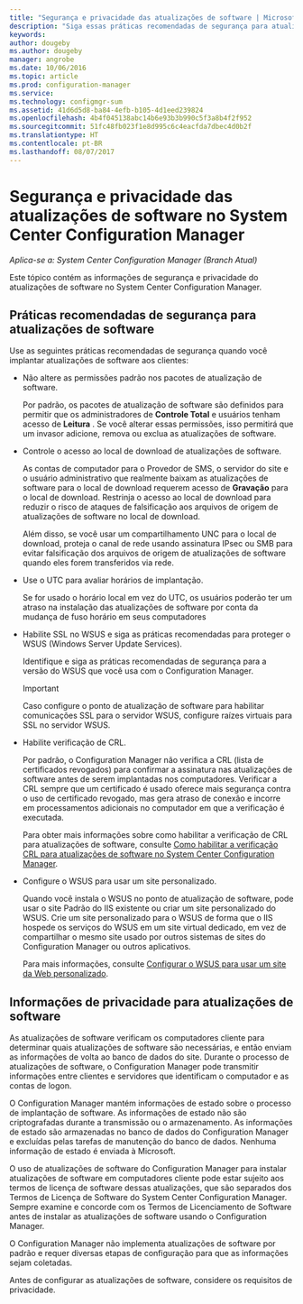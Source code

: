 ```yaml
---
title: "Segurança e privacidade das atualizações de software | Microsoft Docs"
description: "Siga essas práticas recomendadas de segurança para atualizações de software e saiba mais sobre como o Configuration Manager lida com informações de privacidade."
keywords: 
author: dougeby
ms.author: dougeby
manager: angrobe
ms.date: 10/06/2016
ms.topic: article
ms.prod: configuration-manager
ms.service: 
ms.technology: configmgr-sum
ms.assetid: 41d6d5d8-ba84-4efb-b105-4d1eed239824
ms.openlocfilehash: 4b4f045138abc14b6e93b3b990c5f3a8b4f2f952
ms.sourcegitcommit: 51fc48fb023f1e8d995c6c4eacfda7dbec4d0b2f
ms.translationtype: HT
ms.contentlocale: pt-BR
ms.lasthandoff: 08/07/2017
---
```

# <a name="security-and-privacy-for-software-updates-in-system-center-configuration-manager"></a>Segurança e privacidade das atualizações de software no System Center Configuration Manager

*Aplica-se a: System Center Configuration Manager (Branch Atual)*

Este tópico contém as informações de segurança e privacidade do atualizações de software no System Center Configuration Manager.  

##  <a name="BKMK_Security_HardwareInventory"></a> Práticas recomendadas de segurança para atualizações de software  
 Use as seguintes práticas recomendadas de segurança quando você implantar atualizações de software aos clientes:  

-   Não altere as permissões padrão nos pacotes de atualização de software.  

     Por padrão, os pacotes de atualização de software são definidos para permitir que os administradores de **Controle Total** e usuários tenham acesso de **Leitura** . Se você alterar essas permissões, isso permitirá que um invasor adicione, remova ou exclua as atualizações de software.  

-   Controle o acesso ao local de download de atualizações de software.  

     As contas de computador para o Provedor de SMS, o servidor do site e o usuário administrativo que realmente baixam as atualizações de software para o local de download requerem acesso de **Gravação** para o local de download. Restrinja o acesso ao local de download para reduzir o risco de ataques de falsificação aos arquivos de origem de atualizações de software no local de download.  

     Além disso, se você usar um compartilhamento UNC para o local de download, proteja o canal de rede usando assinatura IPsec ou SMB para evitar falsificação dos arquivos de origem de atualizações de software quando eles forem transferidos via rede.  

-   Use o UTC para avaliar horários de implantação.  

     Se for usado o horário local em vez do UTC, os usuários poderão ter um atraso na instalação das atualizações de software por conta da mudança de fuso horário em seus computadores  

-   Habilite SSL no WSUS e siga as práticas recomendadas para proteger o WSUS (Windows Server Update Services).  

     Identifique e siga as práticas recomendadas de segurança para a versão do WSUS que você usa com o Configuration Manager.  

    > [!IMPORTANT]  
    >  Caso configure o ponto de atualização de software para habilitar comunicações SSL para o servidor WSUS, configure raízes virtuais para SSL no servidor WSUS.  

-   Habilite verificação de CRL.  

     Por padrão, o Configuration Manager não verifica a CRL (lista de certificados revogados) para confirmar a assinatura nas atualizações de software antes de serem implantadas nos computadores. Verificar a CRL sempre que um certificado é usado oferece mais segurança contra o uso de certificado revogado, mas gera atraso de conexão e incorre em processamentos adicionais no computador em que a verificação é executada.  

     Para obter mais informações sobre como habilitar a verificação de CRL para atualizações de software, consulte [Como habilitar a verificação CRL para atualizações de software no System Center Configuration Manager](../get-started/manage-settings-for-software-updates.md#crl-checking-for-software-updates).  

-   Configure o WSUS para usar um site personalizado.  

     Quando você instala o WSUS no ponto de atualização de software, pode usar o site Padrão do IIS existente ou criar um site personalizado do WSUS. Crie um site personalizado para o WSUS de forma que o IIS hospede os serviços do WSUS em um site virtual dedicado, em vez de compartilhar o mesmo site usado por outros sistemas de sites do Configuration Manager ou outros aplicativos.  

     Para mais informações, consulte [Configurar o WSUS para usar um site da Web personalizado](plan-for-software-updates.md#BKMK_CustomWebSite).  

##  <a name="BKMK_Privacy_HardwareInventory"></a> Informações de privacidade para atualizações de software  
 As atualizações de software verificam os computadores cliente para determinar quais atualizações de software são necessárias, e então enviam as informações de volta ao banco de dados do site. Durante o processo de atualizações de software, o Configuration Manager pode transmitir informações entre clientes e servidores que identificam o computador e as contas de logon.  

 O Configuration Manager mantém informações de estado sobre o processo de implantação de software. As informações de estado não são criptografadas durante a transmissão ou o armazenamento. As informações de estado são armazenadas no banco de dados do Configuration Manager e excluídas pelas tarefas de manutenção do banco de dados. Nenhuma informação de estado é enviada à Microsoft.  

 O uso de atualizações de software do Configuration Manager para instalar atualizações de software em computadores cliente pode estar sujeito aos termos de licença de software dessas atualizações, que são separados dos Termos de Licença de Software do System Center Configuration Manager. Sempre examine e concorde com os Termos de Licenciamento de Software antes de instalar as atualizações de software usando o Configuration Manager.  

 O Configuration Manager não implementa atualizações de software por padrão e requer diversas etapas de configuração para que as informações sejam coletadas.  

 Antes de configurar as atualizações de software, considere os requisitos de privacidade.  
